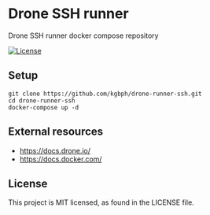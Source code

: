 # Drone SSH runner
Drone SSH runner docker compose repository

[![License](https://img.shields.io/github/license/kgbph/drone-runner-ssh.svg?style=popout)](https://github.com/kgbph/drone-runner-ssh/blob/master/LICENSE)

## Setup
```
git clone https://github.com/kgbph/drone-runner-ssh.git
cd drone-runner-ssh
docker-compose up -d
```

## External resources
- https://docs.drone.io/
- https://docs.docker.com/

## License
This project is MIT licensed, as found in the LICENSE file.
